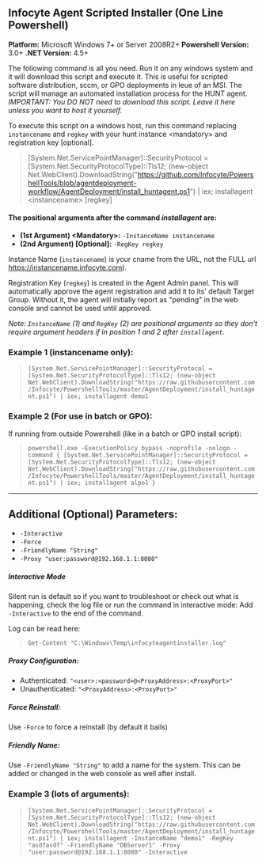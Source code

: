 ## Infocyte Agent Scripted Installer (One Line Powershell)
**Platform:** Microsoft Windows 7+ or Server 2008R2+
**Powershell Version:** 3.0+
**.NET Version:** 4.5+

The following command is all you need.  Run it on any windows system and it will download this script and execute it.  This is useful for scripted software distribution, sccm, or GPO deployments in leue of an MSI.  The script will manage an automated installation process for the HUNT agent.  *IMPORTANT: You DO NOT need to download this script. Leave it here unless you want to host it yourself.*

To execute this script on a windows host, run this command replacing `instancename` and `regkey` with your hunt instance \<mandatory\> and registration key [optional].


> [System.Net.ServicePointManager]::SecurityProtocol = [System.Net.SecurityProtocolType]::Tls12; (new-object Net.WebClient).DownloadString("https://github.com/Infocyte/PowershellTools/blob/agentdeployment-workflow/AgentDeployment/install_huntagent.ps1") | iex; installagent \<instancename\> [regkey]


#### The positional arguments after the command *installagent* are:  
* **(1st Argument) \<Mandatory\>:** `-InstanceName instancename`
* **(2nd Argument) [Optional]:** `-RegKey regkey`

Instance Name (`instancename`) is your cname from the URL, not the FULL url https://instancename.infocyte.com).

Registration Key (`regkey`) is created in the Agent Admin panel. This will automatically approve the agent registration and add it to its' default Target Group. Without it, the agent will initially report as "pending" in the web console and cannot be used until approved.

*Note: `InstanceName` (1) and `RegKey` (2) are positional arguments so they don't require argument headers if in position 1 and 2 after `installagent`.*

### Example 1 (instancename only):  
> `[System.Net.ServicePointManager]::SecurityProtocol = [System.Net.SecurityProtocolType]::Tls12;
(new-object Net.WebClient).DownloadString("https://raw.githubusercontent.com/Infocyte/PowershellTools/master/AgentDeployment/install_huntagent.ps1") | iex;
installagent demo1`

### Example 2 (For use in batch or GPO):
If running from outside Powershell (like in a batch or GPO install script):
> `powershell.exe -ExecutionPolicy bypass -noprofile -nologo -command { [System.Net.ServicePointManager]::SecurityProtocol = [System.Net.SecurityProtocolType]::Tls12; (new-object Net.WebClient).DownloadString("https://raw.githubusercontent.com/Infocyte/PowershellTools/master/AgentDeployment/install_huntagent.ps1") | iex; installagent alpo1 }`

---

## Additional (Optional) Parameters:
* `-Interactive`
* `-Force`
* `-FriendlyName "String"`
* `-Proxy "user:password@192.168.1.1:8080"`


##### Interactive Mode
Silent run is default so if you want to troubleshoot or check out what is happening, check the log file or run the command in interactive mode:  Add `-Interactive` to the end of the command.

Log can be read here:
> `Get-Content "C:\Windows\Temp\infocyteagentinstaller.log"`

##### Proxy Configuration:
* Authenticated: `"<user>:<password>@<ProxyAddress>:<ProxyPort>"`
* Unauthenticated: `"<ProxyAddress>:<ProxyPort>"`

##### Force Reinstall:
Use `-Force` to force a reinstall (by default it bails)

##### Friendly Name:
Use `-FriendlyName "String"` to add a name for the system. This can be added or changed in the web console as well after install.


### Example 3 (lots of arguments):  
> `[System.Net.ServicePointManager]::SecurityProtocol = [System.Net.SecurityProtocolType]::Tls12;
(new-object Net.WebClient).DownloadString("https://raw.githubusercontent.com/Infocyte/PowershellTools/master/AgentDeployment/install_huntagent.ps1") | iex;
installagent -InstanceName "demo1" -RegKey "asdfasdf" -FriendlyName "DBServer1" -Proxy "user:password@192.168.1.1:8080" -Interactive`
